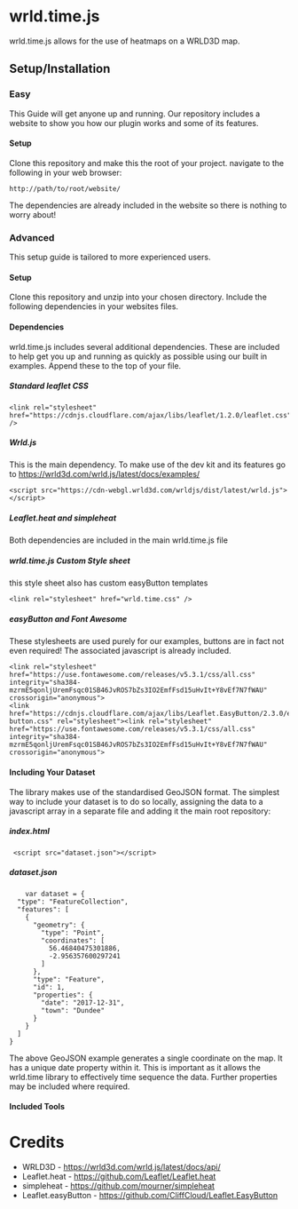 
# wrld.time.js
wrld.time.js allows for the use of heatmaps on a WRLD3D map.
## Setup/Installation
### Easy
This Guide will get anyone up and running. Our repository includes a website to show you how our plugin works and some of its features.
#### Setup
Clone this repository and make this the root of your project.
navigate to the following in your web browser:

    http://path/to/root/website/
    
The dependencies are already included in the website so there is nothing to worry about!

### Advanced
This setup guide is tailored to more experienced users.
#### Setup
Clone this repository and unzip into your chosen directory.
Include the following dependencies in your websites files.

#### Dependencies
wrld.time.js includes several additional dependencies. These are included to help get you up and running as quickly as possible using our built in examples. Append these to the top of your file.

##### Standard leaflet CSS

    <link rel="stylesheet" href="https://cdnjs.cloudflare.com/ajax/libs/leaflet/1.2.0/leaflet.css" />
    
##### Wrld.js
This is the main dependency. To make use of the dev kit and its features go to https://wrld3d.com/wrld.js/latest/docs/examples/

    <script src="https://cdn-webgl.wrld3d.com/wrldjs/dist/latest/wrld.js"></script>
    
##### Leaflet.heat and simpleheat
Both dependencies are included in the main wrld.time.js file

##### wrld.time.js Custom Style sheet
  this style sheet also has custom easyButton templates
  
    <link rel="stylesheet" href="wrld.time.css" />

  
##### easyButton and Font Awesome
These stylesheets are used purely for our examples, buttons are in fact not even required! The associated javascript is already included.

    <link rel="stylesheet" href="https://use.fontawesome.com/releases/v5.3.1/css/all.css" integrity="sha384-mzrmE5qonljUremFsqc01SB46JvROS7bZs3IO2EmfFsd15uHvIt+Y8vEf7N7fWAU" crossorigin="anonymous">
    <link href="https://cdnjs.cloudflare.com/ajax/libs/Leaflet.EasyButton/2.3.0/easy-button.css" rel="stylesheet"><link rel="stylesheet" href="https://use.fontawesome.com/releases/v5.3.1/css/all.css" integrity="sha384-mzrmE5qonljUremFsqc01SB46JvROS7bZs3IO2EmfFsd15uHvIt+Y8vEf7N7fWAU" crossorigin="anonymous">


#### Including Your Dataset
The library makes use of the standardised GeoJSON format. The simplest way to include your dataset is to do so locally, assigning the data to a javascript array in a separate file and adding it the main root repository: 

##### index.html

     <script src="dataset.json"></script>

##### dataset.json

        var dataset = {
      "type": "FeatureCollection",
      "features": [
        {
          "geometry": {
            "type": "Point",
            "coordinates": [
              56.46840475301886,
              -2.956357600297241
            ]
          },
          "type": "Feature",
          "id": 1,
          "properties": {
            "date": "2017-12-31",
            "town": "Dundee"
          }
        }
      ]
    }
    
The above GeoJSON example generates a single coordinate on the map. It has a unique date property within it. This is important as it allows the wrld.time library to effectively time sequence the data. Further properties may be included where required.   

#### Included Tools

# Credits
 - WRLD3D - https://wrld3d.com/wrld.js/latest/docs/api/
 - Leaflet.heat - https://github.com/Leaflet/Leaflet.heat
 - simpleheat - https://github.com/mourner/simpleheat
 - Leaflet.easyButton - https://github.com/CliffCloud/Leaflet.EasyButton



